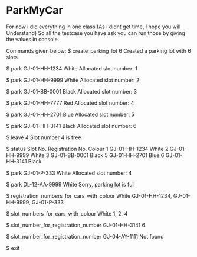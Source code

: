 # ParkMyCar

For now i did everything in one class.(As i didnt get time, I hope you will Understand)
So all the testcase you have ask you can run those by giving the values in console.

Commands given below:
$ create_parking_lot 6
Created a parking lot with 6 slots

$ park GJ-01-HH-1234 White
Allocated slot number: 1

$ park GJ-01-HH-9999 White
Allocated slot number: 2

$ park GJ-01-BB-0001 Black
Allocated slot number: 3

$ park GJ-01-HH-7777 Red
Allocated slot number: 4

$ park GJ-01-HH-2701 Blue
Allocated slot number: 5

$ park GJ-01-HH-3141 Black
Allocated slot number: 6

$ leave 4
Slot number 4 is free

$ status
Slot No. Registration No. Colour
1 GJ-01-HH-1234 White
2 GJ-01-HH-9999 White
3 GJ-01-BB-0001 Black
5 GJ-01-HH-2701 Blue
6 GJ-01-HH-3141 Black

$ park GJ-01-P-333 White
Allocated slot number: 4


$ park DL-12-AA-9999 White
Sorry, parking lot is full

$ registration_numbers_for_cars_with_colour White
GJ-01-HH-1234, GJ-01-HH-9999, GJ-01-P-333

$ slot_numbers_for_cars_with_colour White
1, 2, 4

$ slot_number_for_registration_number GJ-01-HH-3141
6

$ slot_number_for_registration_number GJ-04-AY-1111
Not found

$ exit
